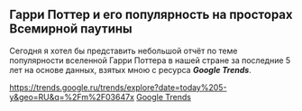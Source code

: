 ## Гарри Поттер и его популярность на просторах Всемирной паутины

Сегодня я хотел бы представить небольшой отчёт по теме популярности вселенной Гарри Поттера в нашей стране за последние 5 лет на основе данных, взятых мною с ресурса __*Google Trends*__.

https://trends.google.ru/trends/explore?date=today%205-y&geo=RU&q=%2Fm%2F03647x
[Google Trends](https://trends.google.ru)
